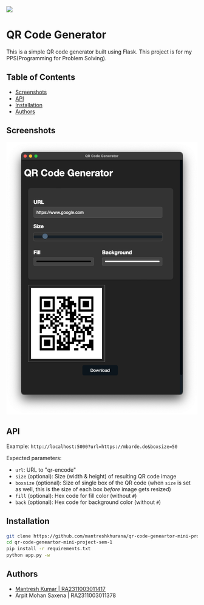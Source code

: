 <img src="https://1.bp.blogspot.com/-N-XwxleEyOo/WYQEtqUZGnI/AAAAAAAAwRI/Klh5vIblR_EzyXjHsm1zh5WP3hWZMaciACLcBGAs/s1600/SRM%2BLogo.png" height=70>

# QR Code Generator

This is a simple QR code generator built using Flask. This project is for my PPS(Programming for Problem Solving).

## Table of Contents

* [Screenshots](#screenshots)
* [API](#api)
* [Installation](#installation)
* [Authors](#authors)

## Screenshots

![Screenshot 1](./screenshots/screenshots-1.png)

## API

Example: `http://localhost:5000?url=https://mbarde.de&boxsize=50`

Expected parameters:

* `url`: URL to "qr-encode"
* `size` (optional): Size (width & height) of resulting QR code image
* `boxsize` (optional): Size of single box of the QR code (when `size` is set as well, this is the size of each box *before* image gets resized)
* `fill` (optional): Hex code for fill color (without `#`)
* `back` (optional): Hex code for background color (without `#`)

## Installation

```bash
git clone https://github.com/mantreshkhurana/qr-code-geneartor-mini-project-sem-1.git
cd qr-code-geneartor-mini-project-sem-1
pip install -r requirements.txt
python app.py -w
```

## Authors

* [Mantresh Kumar | RA2311003011417](https://github.com/mantreshkhurana)
* Arpit Mohan Saxena | RA2311003011378
